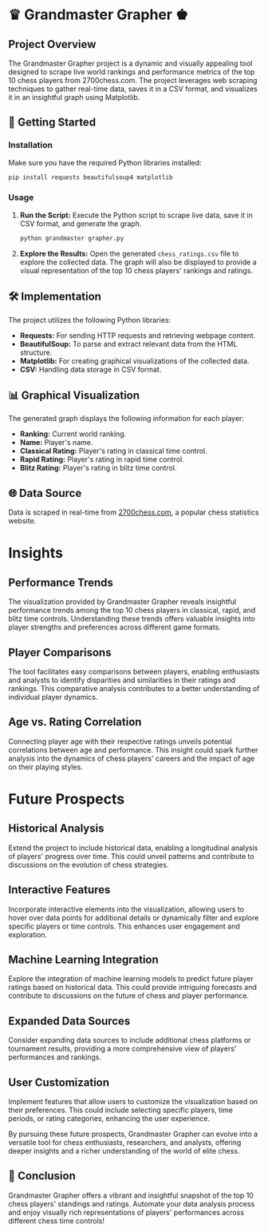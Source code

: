 # ♛ Grandmaster Grapher ♚

## Project Overview

The Grandmaster Grapher project is a dynamic and visually appealing tool designed to scrape live world rankings and performance metrics of the top 10 chess players from 2700chess.com. The project leverages web scraping techniques to gather real-time data, saves it in a CSV format, and visualizes it in an insightful graph using Matplotlib.

## 🚀 Getting Started

### Installation

Make sure you have the required Python libraries installed:

```bash
pip install requests beautifulsoup4 matplotlib
```

### Usage

1. **Run the Script:**
   Execute the Python script to scrape live data, save it in CSV format, and generate the graph.

   ```bash
   python grandmaster grapher.py
   ```

2. **Explore the Results:**
   Open the generated `chess_ratings.csv` file to explore the collected data. The graph will also be displayed to provide a visual representation of the top 10 chess players' rankings and ratings.

## 🛠 Implementation

The project utilizes the following Python libraries:

- **Requests:** For sending HTTP requests and retrieving webpage content.
- **BeautifulSoup:** To parse and extract relevant data from the HTML structure.
- **Matplotlib:** For creating graphical visualizations of the collected data.
- **CSV:** Handling data storage in CSV format.

## 📊 Graphical Visualization

The generated graph displays the following information for each player:

- **Ranking:** Current world ranking.
- **Name:** Player's name.
- **Classical Rating:** Player's rating in classical time control.
- **Rapid Rating:** Player's rating in rapid time control.
- **Blitz Rating:** Player's rating in blitz time control.

## 🌐 Data Source

Data is scraped in real-time from [2700chess.com](https://2700chess.com/), a popular chess statistics website.

# Insights

## Performance Trends
The visualization provided by Grandmaster Grapher reveals insightful performance trends among the top 10 chess players in classical, rapid, and blitz time controls. Understanding these trends offers valuable insights into player strengths and preferences across different game formats.

## Player Comparisons
The tool facilitates easy comparisons between players, enabling enthusiasts and analysts to identify disparities and similarities in their ratings and rankings. This comparative analysis contributes to a better understanding of individual player dynamics.

## Age vs. Rating Correlation
Connecting player age with their respective ratings unveils potential correlations between age and performance. This insight could spark further analysis into the dynamics of chess players' careers and the impact of age on their playing styles.

# Future Prospects

## Historical Analysis
Extend the project to include historical data, enabling a longitudinal analysis of players' progress over time. This could unveil patterns and contribute to discussions on the evolution of chess strategies.

## Interactive Features
Incorporate interactive elements into the visualization, allowing users to hover over data points for additional details or dynamically filter and explore specific players or time controls. This enhances user engagement and exploration.

## Machine Learning Integration
Explore the integration of machine learning models to predict future player ratings based on historical data. This could provide intriguing forecasts and contribute to discussions on the future of chess and player performance.

## Expanded Data Sources
Consider expanding data sources to include additional chess platforms or tournament results, providing a more comprehensive view of players' performances and rankings.

## User Customization
Implement features that allow users to customize the visualization based on their preferences. This could include selecting specific players, time periods, or rating categories, enhancing the user experience.

By pursuing these future prospects, Grandmaster Grapher can evolve into a versatile tool for chess enthusiasts, researchers, and analysts, offering deeper insights and a richer understanding of the world of elite chess.


## 🎉 Conclusion

Grandmaster Grapher offers a vibrant and insightful snapshot of the top 10 chess players' standings and ratings. Automate your data analysis process and enjoy visually rich representations of players' performances across different chess time controls!
